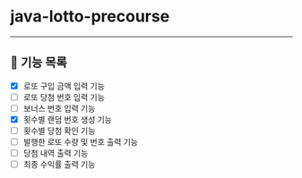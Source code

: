 # java-lotto-precourse

-----

## 🎯 기능 목록
- [x] 로또 구입 금액 입력 기능
- [ ] 로또 당첨 번호 입력 기능
- [ ] 보너스 번호 입력 기능
- [x] 횟수별 랜덤 번호 생성 기능
- [ ] 횟수별 당첨 확인 기능
- [ ] 발행한 로또 수량 및 번호 출력 기능
- [ ] 당첨 내역 출력 기능
- [ ] 최종 수익률 출력 기능